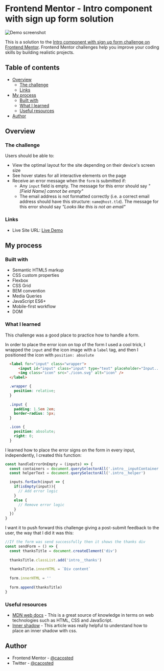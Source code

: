 # Frontend Mentor - Intro component with sign up form solution
![Demo screenshot](https://user-images.githubusercontent.com/57645180/182428793-3f661005-07c5-45c9-927f-0762074346cd.png)

This is a solution to the [Intro component with sign up form challenge on Frontend Mentor](https://www.frontendmentor.io/challenges/intro-component-with-signup-form-5cf91bd49edda32581d28fd1). Frontend Mentor challenges help you improve your coding skills by building realistic projects. 

## Table of contents

- [Overview](#overview)
  - [The challenge](#the-challenge)
  - [Links](#links)
- [My process](#my-process)
  - [Built with](#built-with)
  - [What I learned](#what-i-learned)
  - [Useful resources](#useful-resources)
- [Author](#author)

## Overview

### The challenge

Users should be able to:

- View the optimal layout for the site depending on their device's screen size
- See hover states for all interactive elements on the page
- Receive an error message when the `form` is submitted if:
  - Any `input` field is empty. The message for this error should say *"[Field Name] cannot be empty"*
  - The email address is not formatted correctly (i.e. a correct email address should have this structure: `name@host.tld`). The message for this error should say *"Looks like this is not an email"*

### Links

- Live Site URL: [Live Demo](https://cacosted.github.io/intro-signup-form)

## My process

### Built with

- Semantic HTML5 markup
- CSS custom properties
- Flexbox
- CSS Grid
- BEM convention
- Media Queries
- JavaScript ES6+
- Mobile-first workflow
- DOM

### What I learned
This challenge was a good place to practice how to handle a form.

In order to place the error icon on top of the form I used a cool trick, I wrapped the `input` and the icon image with a `label` tag, and then I positioned the icon with `position: absolute`

```html
  <label for="input" class="wrapper">
      <input id="input" class="input" type="text" placeholder="Input..."/>
      <img class="icon" src="./icon.svg" alt="icon" />
  </label>
```
```css
  .wrapper {
    position: relative;
  }
  
  .input {
    padding: 1.5em 2em;
    border-radius: 5px;
  }

  .icon {
    position: absolute;
    right: 0;
  }
```

I learned how to place the error signs on the form in every input, independently, I created this function:

```js
const handleErrorOnEmpty = (inputs) => {
  const containers = document.querySelectorAll('.intro__inputContainer')
  const helperText = document.querySelectorAll('.intro__helper')

  inputs.forEach(input => {
    if(isEmpty(input)){
      // Add error logic
    }
    else {
      // Remove error logic
    }
  })
}
``` 
I want it to push forward this challenge giving a post-submit feedback to the user, the way that I did it was this:

```js
//If the form was send successfully then it shows the thanks div 
const sendForm = () => {
  const thanksTitle = document.createElement('div')
  
  thanksTitle.classList.add('intro__thanks')
  
  thanksTitle.innerHTML = `Div content`
  
  form.innerHTML = ''
  
  form.append(thanksTitle)
}
```

### Useful resources

- [MDN web docs](https://developer.mozilla.org/en-US/) - This is a great source of knowledge in terms on web technologies such as HTML, CSS and JavaScript.
- [Inner shadow](https://designshack.net/articles/css/inner-shadows-in-css-images-text-and-beyond/) - This article was really helpful to understand how to place an inner shadow with css.

## Author

- Frontend Mentor - [@cacosted](https://www.frontendmentor.io/profile/cacosted)
- Twitter - [@cacosted](https://www.twitter.com/cacosted)

